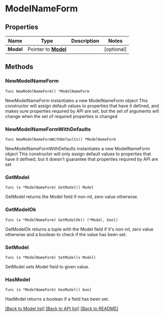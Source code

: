 # ModelNameForm

## Properties

Name | Type | Description | Notes
------------ | ------------- | ------------- | -------------
**Model** | Pointer to [**Model**](Model.md) |  | [optional] 

## Methods

### NewModelNameForm

`func NewModelNameForm() *ModelNameForm`

NewModelNameForm instantiates a new ModelNameForm object
This constructor will assign default values to properties that have it defined,
and makes sure properties required by API are set, but the set of arguments
will change when the set of required properties is changed

### NewModelNameFormWithDefaults

`func NewModelNameFormWithDefaults() *ModelNameForm`

NewModelNameFormWithDefaults instantiates a new ModelNameForm object
This constructor will only assign default values to properties that have it defined,
but it doesn't guarantee that properties required by API are set

### GetModel

`func (o *ModelNameForm) GetModel() Model`

GetModel returns the Model field if non-nil, zero value otherwise.

### GetModelOk

`func (o *ModelNameForm) GetModelOk() (*Model, bool)`

GetModelOk returns a tuple with the Model field if it's non-nil, zero value otherwise
and a boolean to check if the value has been set.

### SetModel

`func (o *ModelNameForm) SetModel(v Model)`

SetModel sets Model field to given value.

### HasModel

`func (o *ModelNameForm) HasModel() bool`

HasModel returns a boolean if a field has been set.


[[Back to Model list]](../README.md#documentation-for-models) [[Back to API list]](../README.md#documentation-for-api-endpoints) [[Back to README]](../README.md)


